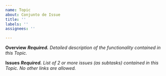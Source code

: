 ```yaml
---
name: Topic
about: Conjunto de Issue
title: ''
labels: ''
assignees: ''

---
```


**Overview**
_**Required.** Detailed description of the functionality contained in this Topic._

**Issues**
_**Required.** List of 2 or more issues (as subtasks) contained in this Topic.
No other links are allowed._
